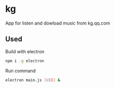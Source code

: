 # kg

App for listen and dowload music from kg.qq.com

## Used

Build with electron

```bash
npm i -g electron
```

Run command

```bash
electron main.js [UID] &
```
